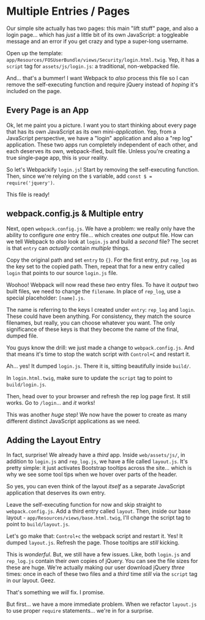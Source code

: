 # Multiple Entries / Pages

Our simple site actually has two pages: this main "lift stuff" page, and also a login
page... which has *just* a little bit of its own JavaScript: a toggleable message
and an error if you get crazy and type a super-long username.

Open up the template: `app/Resources/FOSUserBundle/views/Security/login.html.twig`.
Yep, it has a `script` tag for `assets/js/login.js`: a traditional, non-webpacked
file.

And... that's a bummer! I want Webpack to *also* process this file so I can remove
the self-executing function and require jQuery instead of *hoping* it's included
on the page.

## Every Page is an App

Ok, let me paint you a picture. I want you to start thinking about every page that
has its own JavaScript as its own mini-*application*. Yep, from a JavaScript perspective,
we have a "login" application and also a "rep log" application. These two apps run
completely independent of each other, and each deserves its own, webpack-ified, built
file. Unless you're creating a true single-page app, this is your reality.

So let's Webpackify `login.js`! Start by removing the self-executing function. Then,
since we're relying on the `$` variable, add `const $ = require('jquery')`.

This file is ready!

## webpack.config.js & Multiple entry

Next, open `webpack.config.js`. We have a problem: we really only have the ability
to configure *one* entry file... which creates *one* output file. How can we tell
Webpack to *also* look at `login.js` and build a *second* file? The secret is that
`entry` can *actually* contain *multiple* things.

Copy the original path and set `entry` to `{}`. For the first entry, put `rep_log`
as the key set to the copied path. Then, repeat that for a new entry called `login`
that points to our source `login.js` file.

Woohoo! Webpack will now read these *two* entry files. To have it *output* two built
files, we need to change the `filename`. In place of `rep_log`, use a special placeholder:
`[name].js`.

The name is referring to the keys I created under `entry`: `rep_log` and `login`.
These could have been anything. For consistency, they match the source filenames,
but really, you can choose whatever you want. The only significance of these keys
is that they become the name of the final, dumped file.

You guys know the drill: we just made a change to `webpack.config.js`. And that means
it's time to stop the watch script with `Control+C` and restart it.

Ah... yes! It dumped `login.js`. There it is, sitting beautifully inside `build/`.

In `login.html.twig`, make sure to update the `script` tag to point to `build/login.js`.

Then, head over to your browser and refresh the rep log page first. It still works.
Go to `/login`... and *it* works!

This was another *huge* step! We now have the power to create as many different
distinct JavaScript applications as we need.

## Adding the Layout Entry

In fact, surprise! We already have a *third* app. Inside `web/assets/js/`, in
addition to `login.js` and `rep_log.js`, we have a file called `layout.js`. It's
pretty simple: it just activates Bootstrap tooltips across the site... which is why
we see some tool tips when we hover over parts of the header.

So yes, you can even think of the layout *itself* as a separate JavaScript application
that deserves its own entry.

Leave the self-executing function for now and skip straight to `webpack.config.js`.
Add a third entry called `layout`. Then, inside our base layout -
`app/Resources/views/base.html.twig`, I'll change the script tag to point to
`build/layout.js`.

Let's go make that: `Control+c` the webpack script and restart it. Yes! It dumped
`layout.js`. Refresh the page. Those tooltips are *still* kicking.

This is *wonderful*. But, we still have a few issues. Like, both `login.js` and
`rep_log.js` contain their *own* copies of jQuery. You can see the file sizes for
these are huge. We're actually making our user download jQuery *three* times: once
in each of these two files and a *third* time *still* via the `script` tag in our
layout. Geez.

That's something we *will* fix. I promise.

But first... we have a more immediate problem. When we refactor `layout.js` to use
proper `require` statements... we're in for a surprise.

